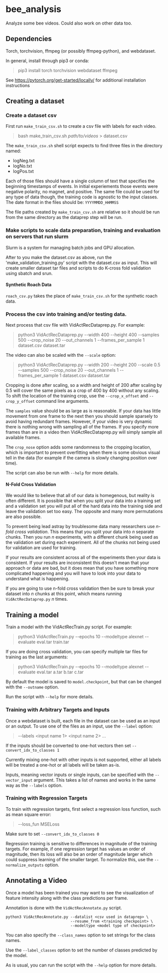 # bee_analysis
Analyze some bee videos. Could also work on other data too.

## Dependencies

Torch, torchvision, ffmpeg (or possibly ffmpeg-python), and webdataset.

In general, install through pip3 or conda:

> pip3 install torch torchvision webdataset ffmpeg

See https://pytorch.org/get-started/locally/ for additional installation instructions

## Creating a dataset

### Create a dataset csv

First run `make_train_csv.sh` to create a csv file with labels for each video.
> bash make_train_csv.sh *path/to/videos* > dataset.csv

The `make_train_csv.sh` shell script expects to find three files in the directory named:
* logNeg.txt
* logNo.txt
* logPos.txt

Each of those files should have a single column of text that specifies the beginning timestamps of
events. In initial experiements those events were negative polarity, no magnet, and positive. The
same file could be used for any type of data though, the training code is agnostic to the input
classes. The date format in the files should be: `YYYYMMDD_HHMMSS`

The file paths created by `make_train_csv.sh` are relative so it should be run from the same
directory as the dataprep step will be run.

### Make scripts to scale data preparation, training and evaluation on servers that run slurm 

Slurm is a system for managing batch jobs and GPU allocation. 

After to you make the dataset.csv as above, run the 'make_validation_training.py' script with the dataset.csv as input. This will
create smaller dataset tar files and scripts to do K-cross fold validation using sbatch and srun.

#### Synthetic Roach Data

`roach_csv.py` takes the place of `make_train_csv.sh` for the synthetic roach data.

### Process the csv into training and/or testing data.

Next process that csv file with VidActRecDataprep.py. For example:
> python3 VidActRecDataprep.py --width 400 --height 400 --samples 500 --crop_noise 20 --out_channels 1 --frames_per_sample 1 dataset.csv dataset.tar

The video can also be scaled with the `--scale` option:
> python3 VidActRecDataprep.py --width 200 --height 200 --scale 0.5 --samples 500 --crop_noise 20 --out_channels 1 --frames_per_sample 1 dataset.csv dataset.tar

Cropping is done after scaling, so a width and height of 200 after scaling by 0.5 will cover the
same pixels as a crop of 400 by 400 without any scaling. To shift the location of the training crop,
use the `--crop_x_offset` and `--crop_y_offset` command line arguments.


The `samples` value should be as large as is reasonable. If your data has little movement from one
frame to the next then you should sample sparsely to avoid having redundant frames. However, if your
video is very dynamic there is nothing wrong with sampling all of the frames. If you specify more
frames than are in a video then VidActRecDataprep.py will simply sample all available frames.

The `crop_nose` option adds some randomness to the cropping location, which is important to prevent
overfitting when there is some obvious visual tell in the data (for example if the camera is slowly
changing position over time).

The script can also be run with `--help` for more details.

#### N-Fold Cross Validation

We would like to believe that all of our data is homegenous, but reality is often different. It is
possible that when you split your data into a training set and a validation set you will put all of
the hard data into the training side and leave the validation set too easy. The opposite and many
more permutations are also possible.

To prevent being lead astray by troublesome data many researchers use *n-fold cross validation*.
This means that you split your data into *n* separate chunks. Then you run *n* experiments, with a
different chunk being used as the validation set during each experiment. All of the chunks not being
used for validation are used for training.

If your results are consistent across all of the experiments then your data is consistent. If your
results are inconsistent this doesn't mean that your approach or data are bad, but it does mean that
you have something more complicated happening and you will have to look into your data to understand
what is happening.

If you are going to use n-fold cross validation then be sure to break your dataset into *n* chunks
at this point, which means running `VidActRecDataprep.py` *n* times.

## Training a model

Train a model with the VidActRecTrain.py script. For example:
> python3 VidActRecTrain.py --epochs 10 --modeltype alexnet --evaluate eval.tar train.tar

If you are doing cross validation, you can specify multiple tar files for training as the last
arguments:
> python3 VidActRecTrain.py --epochs 10 --modeltype alexnet --evaluate eval.tar a.tar b.tar c.tar

By default the model is saved to `model.checkpoint`, but that can be changed with the `--outname`
option.

Run the script with `--help` for more details.

### Training with Arbitrary Targets and Inputs

Once a webdataset is built, each file in the dataset can be used as an input or an output. To use
one of the files as an input, use the `--label` option:
> --labels <input name 1> <input name 2> ...

If the inputs should be converted to one-hot vectors then set `--convert_idx_to_classes 1`

Currently mixing one-hot with other inputs is not supported, either all labels will be treated a
one-hot or all labels will be taken as-is.

Inputs, meaning vector inputs or single inputs, can be specified with the `--vector_input` argument.
This takes a list of names and works in the same way as the `--labels` option.

### Training with Regression Targets

To train with regression targets, first select a regression loss function, such as mean square
error:
> --loss_fun MSELoss

Make sure to set `--convert_idx_to_classes 0`

Regression training is sensitive to differences in magnitude of the training targets. For example,
if one regression target has values an order of magnitude, then its loss will also be an order of
magnitude larger which could suppress learning of the smaller target. To normalize this, use the
`--normalize_outputs` option.


## Annotating a Video

Once a model has been trained you may want to see the visualization of feature intensity along with
the class predictions per frame.

Annotation is done with the `VidActRecAnnotate.py` script.

~~~~
python3 VidActRecAnnotate.py --datalist <csv used in dataprep> \
                             --resume_from <training checkpoint> \
                             --modeltype <model type of checkpoint>
~~~~

You can also specify the `--class_names` option to set strings for the class names.

Use the `--label_classes` option to set the number of classes predicted by the model.

As is usual, you can run the script with the `--help` option for more details.  
